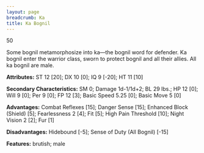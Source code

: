 ```yaml
---
layout: page
breadcrumb: Ka
title: Ka Bognil
---
```


<points>50</points>

Some bognil metamorphosize into ka—the bognil word for defender.  Ka bognil enter the warrior class, sworn to protect bognil and all their allies.  All ka bognil are male.

**Attributes:**  ST 12 [20]; DX 10 [0]; IQ 9 [-20]; HT 11 [10]

**Secondary Characteristics:**  SM 0; Damage 1d-1/1d+2; BL 29 lbs.; HP 12 [0]; Will 9 [0]; Per 9 [0]; FP 12 [3]; Basic Speed 5.25 [0]; Basic Move 5 [0]

**Advantages:**  Combat Reflexes [15]; Danger Sense [15]; Enhanced Block (Shield) [5]; Fearlessness 2 [4]; Fit [5]; High Pain Threshold [10]; Night Vision 2 [2]; Fur [1]

**Disadvantages:**  Hidebound [-5]; Sense of Duty (All Bognil) [-15]

**Features:**  brutish; male
